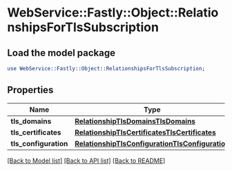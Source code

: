 # WebService::Fastly::Object::RelationshipsForTlsSubscription

## Load the model package
```perl
use WebService::Fastly::Object::RelationshipsForTlsSubscription;
```

## Properties
Name | Type | Description | Notes
------------ | ------------- | ------------- | -------------
**tls_domains** | [**RelationshipTlsDomainsTlsDomains**](RelationshipTlsDomainsTlsDomains.md) |  | [optional] 
**tls_certificates** | [**RelationshipTlsCertificatesTlsCertificates**](RelationshipTlsCertificatesTlsCertificates.md) |  | [optional] 
**tls_configuration** | [**RelationshipTlsConfigurationTlsConfiguration**](RelationshipTlsConfigurationTlsConfiguration.md) |  | [optional] 

[[Back to Model list]](../README.md#documentation-for-models) [[Back to API list]](../README.md#documentation-for-api-endpoints) [[Back to README]](../README.md)


